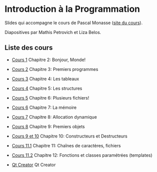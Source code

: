 # Introduction à la Programmation
Slides qui accompagne le cours de Pascal Monasse ([site du cours](http://imagine.enpc.fr/~monasse/Info/)).

Diapositives par Mathis Petrovich et Liza Belos.

## Liste des cours
- [Cours 1](/cours-cpp/cours1.html) Chapitre 2: Bonjour, Monde!
- [Cours 2](/cours-cpp/cours2.html) Chapitre 3: Premiers programmes
- [Cours 3](/cours-cpp/cours3.html) Chapitre 4: Les tableaux
- [Cours 4](/cours-cpp/cours4.html) Chapitre 5: Les structures
- [Cours 5](/cours-cpp/cours5.html) Chapitre 6: Plusieurs fichiers!
- [Cours 6](/cours-cpp/cours6.html) Chapitre 7: La mémoire
- [Cours 7](/cours-cpp/cours7.html) Chapitre 8: Allocation dynamique
- [Cours 8](/cours-cpp/cours8.html) Chapitre 9: Premiers objets
- [Cours 9 et 10](/cours-cpp/cours9.html) Chapitre 10: Constructeurs et Destructeurs
- [Cours 11.1](/cours-cpp/cours11.html) Chapitre 11: Chaînes de caractères, fichiers
- [Cours 11.2](/cours-cpp/cours12.html) Chapitre 12: Fonctions et classes paramétrées (templates)

- [Qt Creator](/cours-cpp/qtcreator.html) Qt Creator
